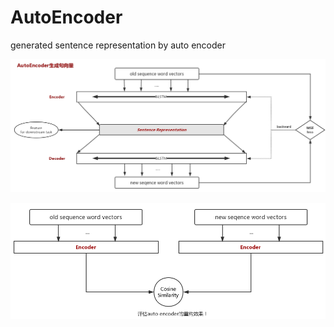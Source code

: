 # AutoEncoder
generated sentence representation by auto encoder

![](imgs/auto_encoder.png)

![](imgs/cos_sim.png)
